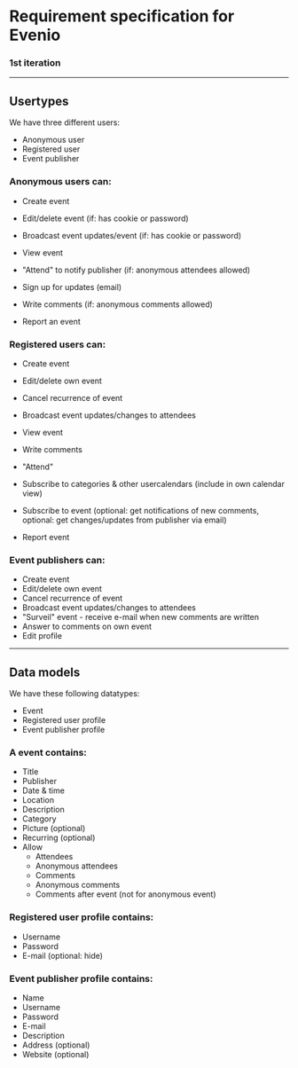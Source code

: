 # Requirement specification for Evenio

### 1st iteration

---

## Usertypes

We have three different users:

* Anonymous user
* Registered user
* Event publisher

### Anonymous users can:

* Create event
* Edit/delete event (if: has cookie or password)
* Broadcast event updates/event (if: has cookie or password)

* View event
* "Attend" to notify publisher (if: anonymous attendees allowed)
* Sign up for updates (email)
* Write comments (if: anonymous comments allowed)
* Report an event

### Registered users can:

* Create event
* Edit/delete own event
* Cancel recurrence of event
* Broadcast event updates/changes to attendees

* View event
* Write comments
* "Attend"
* Subscribe to categories & other usercalendars (include in own calendar view)
* Subscribe to event (optional: get notifications of new comments, optional: get changes/updates from publisher via email)
* Report event

### Event publishers can:

* Create event
* Edit/delete own event
* Cancel recurrence of event
* Broadcast event updates/changes to attendees
* "Surveil" event - receive e-mail when new comments are written
* Answer to comments on own event
* Edit profile

---

## Data models

We have these following datatypes:

* Event
* Registered user profile
* Event publisher profile

### A event contains:

* Title
* Publisher
* Date & time
* Location
* Description
* Category
* Picture (optional)
* Recurring (optional)
* Allow
  * Attendees
  * Anonymous attendees
  * Comments
  * Anonymous comments
  * Comments after event (not for anonymous event)

### Registered user profile contains:

* Username
* Password
* E-mail (optional: hide)

### Event publisher profile contains:

* Name
* Username
* Password
* E-mail
* Description
* Address (optional)
* Website (optional)
